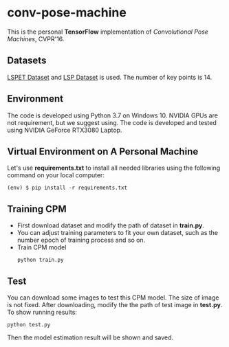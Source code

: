 # conv-pose-machine
This is the personal **TensorFlow** implementation of *Convolutional Pose Machines*, CVPR'16.
## Datasets
[LSPET Dataset](https://sam.johnson.io/research/lspet.html) and [LSP Dataset](https://sam.johnson.io/research/lsp.html) is used. The number of key points is 14.
## Environment
The code is developed using Python 3.7 on Windows 10. NVIDIA GPUs are not requirement, but we suggest using. The code is developed and tested using NVIDIA GeForce RTX3080 Laptop.
## Virtual Environment on A Personal Machine
Let's use **requirements.txt** to install all needed libraries using the following command on your local computer:
```shell
(env) $ pip install -r requirements.txt
```
## Training CPM
- First download dataset and modify the path of dataset in **train.py**.
- You can adjust training parameters to fit your own dataset, such as the number epoch of training process and so on.
- Train CPM model
  ```shell
  python train.py
  ```
## Test
You can download some images to test this CPM model. The size of image is not fixed. After downloading, modify the the path of test image in **test.py**.
To show running results:
```shell
python test.py
```
Then the model estimation result will be shown and saved.
